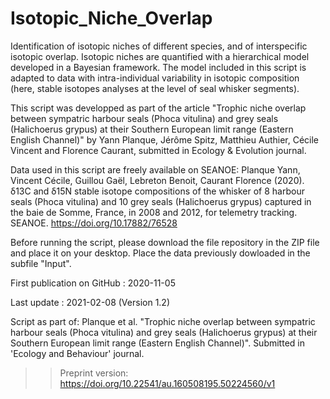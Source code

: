 # Isotopic_Niche_Overlap
Identification of isotopic niches of different species, and of interspecific isotopic overlap.
Isotopic niches are quantified with a hierarchical model developed in a Bayesian framework.
The model included in this script is adapted to data with intra-individual variability in isotopic composition (here, stable isotopes analyses at the level of seal whisker segments).

This script was developped as part of the article "Trophic niche overlap between sympatric harbour seals (Phoca vitulina) and grey seals (Halichoerus grypus) at their Southern European limit range (Eastern English Channel)" by Yann Planque, Jérôme Spitz, Matthieu Authier, Cécile Vincent and Florence Caurant, submitted in Ecology & Evolution journal.

Data used in this script are freely available on SEANOE:
Planque Yann, Vincent Cécile, Guillou Gaël, Lebreton Benoit, Caurant Florence (2020). δ13C and δ15N stable isotope compositions of the whisker of 8 harbour seals (Phoca vitulina) and 10 grey seals (Halichoerus grypus) captured in the baie de Somme, France, in 2008 and 2012, for telemetry tracking. SEANOE. https://doi.org/10.17882/76528

Before running the script, please download the file repository in the ZIP file and place it on your desktop. Place the data previously dowloaded in the subfile "Input".

First publication on GitHub : 2020-11-05

Last update : 2021-02-08 (Version 1.2)

Script as part of: 
Planque et al. "Trophic niche overlap between sympatric harbour seals (Phoca vitulina) and grey seals (Halichoerus grypus) at their Southern European limit range (Eastern English Channel)". Submitted in 'Ecology and Behaviour' journal.
>> Preprint version: https://doi.org/10.22541/au.160508195.50224560/v1
